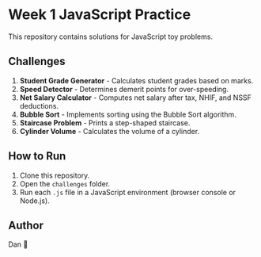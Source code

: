 # Week 1 JavaScript Practice

This repository contains solutions for JavaScript toy problems.

## Challenges

1. **Student Grade Generator** - Calculates student grades based on marks.
2. **Speed Detector** - Determines demerit points for over-speeding.
3. **Net Salary Calculator** - Computes net salary after tax, NHIF, and NSSF deductions.
4. **Bubble Sort** - Implements sorting using the Bubble Sort algorithm.
5. **Staircase Problem** - Prints a step-shaped staircase.
6. **Cylinder Volume** - Calculates the volume of a cylinder.

## How to Run

1. Clone this repository.
2. Open the `challenges` folder.
3. Run each `.js` file in a JavaScript environment (browser console or Node.js).

## Author

Dan 🚀
